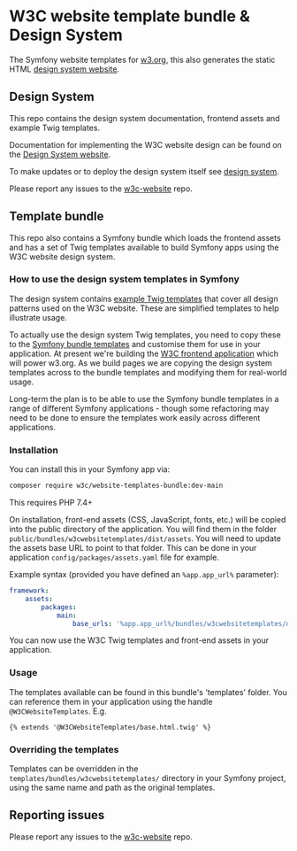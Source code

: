 # W3C website template bundle & Design System
The Symfony website templates for [w3.org](https://github.com/w3c/w3c-website-frontend), this also generates the
static HTML [design system website](https://design-system.w3.org/).

## Design System

This repo contains the design system documentation, frontend assets and example Twig templates. 

Documentation for implementing the W3C website design can be found on the [Design System website](https://design-system.w3.org/).

To make updates or to deploy the design system itself see [design system](design-system.md).

Please report any issues to the [w3c-website](https://github.com/w3c/w3c-website/issues) repo.

## Template bundle

This repo also contains a Symfony bundle which loads the frontend assets and has a set of Twig templates available 
to build Symfony apps using the W3C website design system.

### How to use the design system templates in Symfony

The design system contains [example Twig templates](design-system-templates) that cover all design patterns used
on the W3C website. These are simplified templates to help illustrate usage. 

To actually use the design system Twig templates, you need to copy these to the [Symfony bundle templates](templates) 
and customise them for use in your application. At present we're building the 
[W3C frontend application](https://github.com/w3c/w3c-website-frontend) which will power 
w3.org. As we build pages we are copying the design system templates across to the bundle templates 
and modifying them for real-world usage. 

Long-term the plan is to be able to use the Symfony bundle templates in a range of different 
Symfony applications - though some refactoring may need to be done to ensure the templates work easily 
across different applications.

### Installation

You can install this in your Symfony app via:

```bash
composer require w3c/website-templates-bundle:dev-main
```

This requires PHP 7.4+

On installation, front-end assets (CSS, JavaScript, fonts, etc.) will be copied into the public directory of the application.
You will find them in the folder `public/bundles/w3cwebsitetemplates/dist/assets`.
You will need to update the assets base URL to point to that folder. This can be done in your application `config/packages/assets.yaml` file for example.

Example syntax (provided you have defined an `%app.app_url%` parameter):

```yaml
framework:
    assets:
        packages:
            main:
                base_urls: '%app.app_url%/bundles/w3cwebsitetemplates/dist/assets/'
```
You can now use the W3C Twig templates and front-end assets in your application.

### Usage

The templates available can be found in this bundle's 'templates' folder. You can reference them in your application using the
handle `@W3CWebsiteTemplates`. E.g.

```twig
{% extends '@W3CWebsiteTemplates/base.html.twig' %}
```

### Overriding the templates

Templates can be overridden in the `templates/bundles/w3cwebsitetemplates/` directory in your 
Symfony project, using the same name and path as the original templates.

## Reporting issues

Please report any issues to the [w3c-website](https://github.com/w3c/w3c-website/issues) repo.
